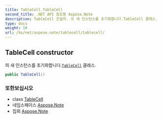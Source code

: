 ```yaml
---
title: TableCell.TableCell
second_title: .NET API 참조용 Aspose.Note
description: TableCell 건설자. 의 새 인스턴스를 초기화합니다.TableCell 클래스.
type: docs
weight: 10
url: /ko/net/aspose.note/tablecell/tablecell/
---
```

## TableCell constructor

의 새 인스턴스를 초기화합니다.[`TableCell`](../) 클래스.

```csharp
public TableCell()
```

### 또한보십시오

* class [TableCell](../)
* 네임스페이스 [Aspose.Note](../../tablecell/)
* 집회 [Aspose.Note](../../../)


